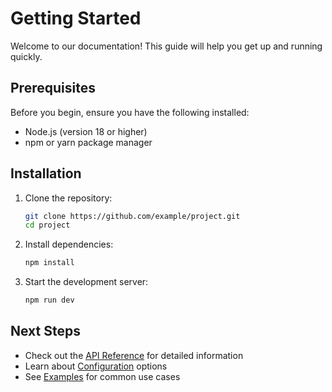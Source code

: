 # Getting Started

Welcome to our documentation! This guide will help you get up and running quickly.

## Prerequisites

Before you begin, ensure you have the following installed:
- Node.js (version 18 or higher)
- npm or yarn package manager

## Installation

1. Clone the repository:
   ```bash
   git clone https://github.com/example/project.git
   cd project
   ```

2. Install dependencies:
   ```bash
   npm install
   ```

3. Start the development server:
   ```bash
   npm run dev
   ```

## Next Steps

- Check out the [API Reference](api-reference) for detailed information
- Learn about [Configuration](configuration) options
- See [Examples](examples) for common use cases